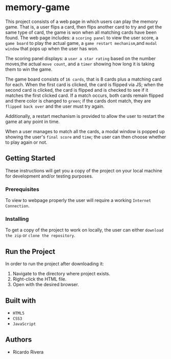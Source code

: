 # memory-game
This project consists of a web page in which users can play the memory game. That is, a user flips a card, then flips another card to try and get the same type of card, the game is won when all matching cards have been found. The web page includes: a `scoring panel` to view the user score, a `game board` to play the actual game, a `game restart mechanism`,and `modal window` that pops up when the user has won.

The scoring panel displays: a `user a star rating` based on the number moves,the actual `move count`, and a `timer` showing how long it is taking them to win the game.

The game board consists of `16 cards`, that is 8 cards plus a matching card for each. When the first card is clicked, the card is flipped via JS; when the second card is clicked, the card is flipped and is checked to see if it matches the first clicked card. If a match occurs, both cards remain flipped and there color is changed to `green`; if the cards dont match, they are `flipped back over` and the user must try again.

Additionally, a restart mechanism is provided to allow the user to restart the game at any point in time.

When a user manages to match all the cards, a modal window is popped up showing the user's `final score` and `time`; the user can then choose whether to play again or not.

## Getting Started
These instructions will get you a copy of the project on your local machine for development and/or testing purposes.

### Prerequisites
To view to webpage properly the user will require a working `Internet Connection`.

### Installing
To get a copy of the project to work on locally, the user can either `download the zip` or `clone the repository`.

## Run the Project
In order to run the project after downloading it:
1) Navigate to the directory where project exists.
2) Right-click the HTML file.
3) Open with the desired browser.

## Built with
* `HTML5`
* `CSS3`
* `JavaScript`

## Authors
* Ricardo Rivera